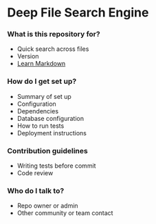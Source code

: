 # Deep File Search Engine #

### What is this repository for? ###

* Quick search across files
* Version
* [Learn Markdown](https://bitbucket.org/tutorials/markdowndemo)

### How do I get set up? ###

* Summary of set up
* Configuration
* Dependencies
* Database configuration
* How to run tests
* Deployment instructions

### Contribution guidelines ###

* Writing tests before commit
* Code review

### Who do I talk to? ###

* Repo owner or admin
* Other community or team contact